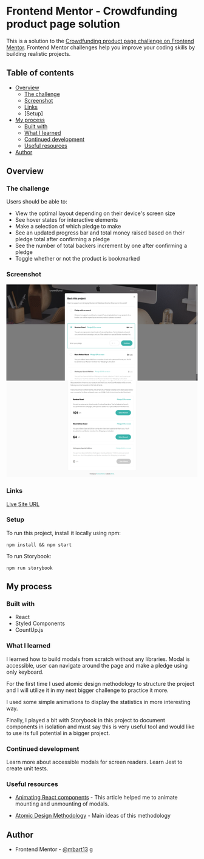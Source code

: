 # Frontend Mentor - Crowdfunding product page solution

This is a solution to the [Crowdfunding product page challenge on Frontend Mentor](https://www.frontendmentor.io/challenges/crowdfunding-product-page-7uvcZe7ZR). Frontend Mentor challenges help you improve your coding skills by building realistic projects.

## Table of contents

- [Overview](#overview)
  - [The challenge](#the-challenge)
  - [Screenshot](#screenshot)
  - [Links](#links)
  - [Setup]
- [My process](#my-process)
  - [Built with](#built-with)
  - [What I learned](#what-i-learned)
  - [Continued development](#continued-development)
  - [Useful resources](#useful-resources)
- [Author](#author)

## Overview

### The challenge

Users should be able to:

- View the optimal layout depending on their device's screen size
- See hover states for interactive elements
- Make a selection of which pledge to make
- See an updated progress bar and total money raised based on their pledge total after confirming a pledge
- See the number of total backers increment by one after confirming a pledge
- Toggle whether or not the product is bookmarked

### Screenshot

![](./screenshot1.png)

### Links

[Live Site URL](https://crowdfunding-product-page-mbart13.vercel.app)

### Setup

To run this project, install it locally using npm:

```
npm install && npm start
```

To run Storybook:

```
npm run storybook
```

## My process

### Built with

- React
- Styled Components
- CountUp.js

### What I learned

I learned how to build modals from scratch without any libraries. Modal is accessible, user can navigate around the page and make a pledge using only keyboard.

For the first time I used atomic design methodology to structure the project and I will utilize it in my next bigger challenge to practice it more.

I used some simple animations to display the statistics in more interesting way.

Finally, I played a bit with Storybook in this project to document components in isolation and must say this is very useful tool and would like to use its full potential in a bigger project.

### Continued development

Learn more about accessible modals for screen readers.
Learn Jest to create unit tests.

### Useful resources

- [Animating React components](https://czaplinski.io/blog/super-easy-animation-with-react-hooks) - This article helped me to animate mounting and unmounting of modals.

- [Atomic Design Methodology](https://atomicdesign.bradfrost.com/chapter-2/) - Main ideas of this methodology

## Author

- Frontend Mentor - [@mbart13](https://www.frontendmentor.io/profile/mbart13)
  g
